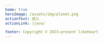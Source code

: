 ```yaml
---
home: true
heroImage: /assets/img/planet.png
actionText: 进入
actionLink: /java/

footer: Copyright © 2023-present likeheart
---
```


